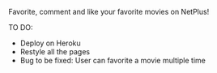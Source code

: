 Favorite, comment and like your favorite movies on NetPlus!

TO DO:
- Deploy on Heroku
- Restyle all the pages
- Bug to be fixed: User can favorite a movie multiple time


